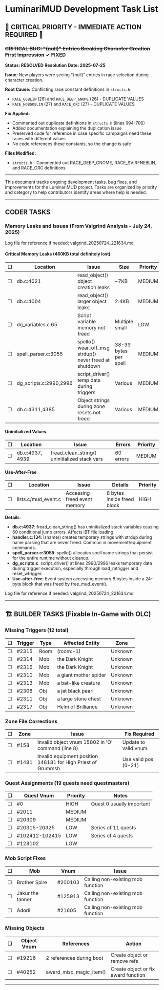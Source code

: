 # LuminariMUD Development Task List

## 🚨 CRITICAL PRIORITY - IMMEDIATE ACTION REQUIRED 🚨

### ~~CRITICAL BUG: "(null)" Entries Breaking Character Creation First Impression~~ ✓ FIXED
**Status: RESOLVED**
**Resolution Date: 2025-07-25**

**Issue:** New players were seeing "(null)" entries in race selection during character creation.

**Root Cause:** Conflicting race constant definitions in `structs.h`
- `RACE_GOBLIN` (26) and `RACE_DEEP_GNOME` (26) - DUPLICATE VALUES
- `RACE_HOBGOBLIN` (27) and `RACE_ORC` (27) - DUPLICATE VALUES

**Fix Applied:** 
- Commented out duplicate definitions in `structs.h` (lines 694-700)
- Added documentation explaining the duplication issue
- Preserved code for reference in case specific campaigns need these races with different values
- No code references these constants, so the change is safe

**Files Modified:**
- `structs.h` - Commented out RACE_DEEP_GNOME, RACE_SVIRFNEBLIN, and RACE_ORC definitions

---

This document tracks ongoing development tasks, bug fixes, and improvements for the LuminariMUD project. Tasks are organized by priority and category to help contributors identify areas where help is needed.

---

## CODER TASKS

### Memory Leaks and Issues (From Valgrind Analysis - July 24, 2025)

Log file for reference if needed: valgrind_20250724_221634.md

#### Critical Memory Leaks (460KB total definitely lost)
| ☐ | Location | Issue | Size | Priority |
|---|----------|-------|------|----------|
| ☐ | db.c:4021 | read_object() object creation leaks | ~7KB | MEDIUM |
| ☐ | db.c:4004 | read_object() larger object leaks | 2.4KB | MEDIUM |
| ☐ | dg_variables.c:65 | Script variable memory not freed | Multiple small | LOW |
| ☐ | spell_parser.c:3055 | spello() wear_off_msg strdup() never freed at shutdown | 38-39 bytes per spell | MEDIUM |
| ☐ | dg_scripts.c:2990,2996 | script_driver() temp data during triggers | Various | MEDIUM |
| ☐ | db.c:4311,4385 | Object strings during zone resets not freed | Various | MEDIUM |

#### Uninitialized Values
| ☐ | Location | Issue | Errors | Priority |
|---|----------|-------|--------|----------|
| ☐ | db.c:4937, 4939 | fread_clean_string() uninitialized stack vars | 60 errors | MEDIUM |

#### Use-After-Free
| ☐ | Location | Issue | Details | Priority |
|---|----------|-------|---------|----------|
| ☐ | lists.c/mud_event.c | Accessing freed event memory | 8 bytes inside freed block | HIGH |

**Details**:
- **db.c:4937**: fread_clean_string() has uninitialized stack variables causing 60 conditional jump errors. Affects IBT file loading.
- **handler.c:134**: isname() creates temporary strings with strdup during name parsing that are never freed. Common in movement/equipment commands.
- **spell_parser.c:3055**: spello() allocates spell name strings that persist for the entire runtime without cleanup.
- **dg_scripts.c**: script_driver() at lines 2990/2996 leaks temporary data during trigger execution, especially through load_mtrigger and reset_wtrigger.
- **Use-after-free**: Event system accessing memory 8 bytes inside a 24-byte block that was freed by free_mud_event().

Log file for reference if needed: valgrind_20250724_221634.md

---

## 🏗️ BUILDER TASKS (Fixable In-Game with OLC)

### Missing Triggers (12 total)

| ☐ | Trigger | Type | Affected Entity | Zone |
|---|---------|------|-----------------|------|
| ☐ | #2315 | Room | (room:-1) | Unknown |
| ☐ | #2314 | Mob | the Dark Knight | Unknown |
| ☐ | #2316 | Mob | the Dark Knight | Unknown |
| ☐ | #2310 | Mob | a giant mother spider | Unknown |
| ☐ | #2313 | Mob | a bat-like creature | Unknown |
| ☐ | #2308 | Obj | a jet black pearl | Unknown |
| ☐ | #2311 | Obj | a large stone chest | Unknown |
| ☐ | #2317 | Obj | Helm of Brilliance | Unknown |

### Zone File Corrections

| ☐ | Zone | Issue | Fix Required |
|---|------|-------|--------------|
| ☐ | #158 | Invalid object vnum 15802 in 'O' command (line 8) | Update to valid vnum |
| ☐ | #1481 | Invalid equipment position 148181 for High Priest of Grummsh | Use valid pos (0-21) |

### Quest Assignments (19 quests need questmasters)

| ☐ | Quest Vnum | Priority | Notes |
|---|------------|----------|-------|
| ☐ | #0 | HIGH | Quest 0 usually important |
| ☐ | #2011 | MEDIUM | |
| ☐ | #20309 | MEDIUM | |
| ☐ | #20315-20325 | LOW | Series of 11 quests |
| ☐ | #102412-102415 | LOW | Series of 4 quests |
| ☐ | #128102 | LOW | |

### Mob Script Fixes

| ☐ | Mob | Vnum | Issue |
|---|-----|------|-------|
| ☐ | Brother Spire | #200103 | Calling non-existing mob function |
| ☐ | Jakur the tanner | #125913 | Calling non-existing mob function |
| ☐ | Adoril | #21605 | Calling non-existing mob function |

### Missing Objects

| ☐ | Object Vnum | References | Action |
|---|-------------|------------|---------|
| ☐ | #19216 | 2 references during boot | Create object or remove refs |
| ☐ | #40252 | award_misc_magic_item() | Create object or fix award function |

---
